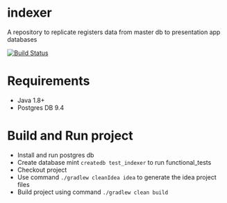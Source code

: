 # indexer
A repository to replicate registers data from master db to presentation app databases

[![Build Status](https://travis-ci.org/openregister/indexer.svg?branch=master)](https://travis-ci.org/openregister/indexer)

# Requirements

- Java 1.8+
- Postgres DB 9.4

# Build and Run project

- Install and run postgres db
- Create database mint `createdb test_indexer` to run functional_tests
- Checkout project 
- Use command `./gradlew cleanIdea idea` to generate the idea project files
- Build project using command `./gradlew clean build`
